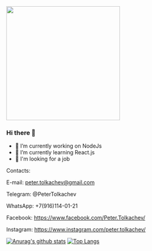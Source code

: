 <img src="https://media.giphy.com/media/eCqFYAVjjDksg/giphy.gif" width="300">

### Hi there 👋

- 🔭 I’m currently working on NodeJs
- 🌱 I’m currently learning React.js
- 👯 I'm looking for a job

Contacts:

E-mail: peter.tolkachev@gmail.com  

Telegram: @PeterTolkachev

WhatsApp: +7(916)114-01-21

Facebook: https://www.facebook.com/Peter.Tolkachev/

Instagram: https://www.instagram.com/peter.tolkachev/


[![Anurag's github stats](https://github-readme-stats.vercel.app/api?username=TolkachevPeter)](https://github.com/anuraghazra/github-readme-stats)
[![Top Langs](https://github-readme-stats.vercel.app/api/top-langs/?username=TolkachevPeter&layout=compact)](https://github.com/anuraghazra/github-readme-stats)


